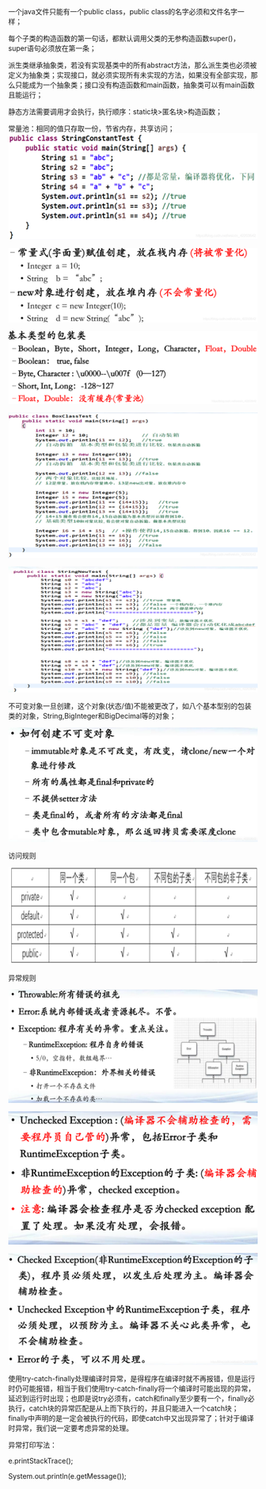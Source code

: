 一个java文件只能有一个public class，public class的名字必须和文件名字一样；



每个子类的构造函数的第一句话，都默认调用父类的无参构造函数super()，super语句必须放在第一条；



派生类继承抽象类，若没有实现基类中的所有abstract方法，那么派生类也必须被定义为抽象类；实现接口，就必须实现所有未实现的方法，如果没有全部实现，那么只能成为一个抽象类；接口没有构造函数和main函数，抽象类可以有main函数且能运行；



静态方法需要调用才会执行，执行顺序：static块>匿名块>构造函数；



常量池：相同的值只存取一份，节省内存，共享访问；![](1.png)

![](2.png)

![](3.png)

![](4.png)

![](5.png)



不可变对象一旦创建，这个对象(状态/值)不能被更改了，如八个基本型别的包装类的对象，String,BigInteger和BigDecimal等的对象；

![](6.png)



访问规则

![](7.png)



异常规则

![](8.png)

![](9.png)

![](10.png)



​		使用try-catch-finally处理编译时异常，是得程序在编译时就不再报错，但是运行时仍可能报错，相当于我们使用try-catch-finally将一个编译时可能出现的异常，延迟到运行时出现；也即是说try必须有，catch和finally至少要有一个，finally必执行，catch块的异常匹配是从上而下执行的，并且只能进入一个catch块；finally中声明的是一定会被执行的代码，即使catch中又出现异常了；针对于编译时异常，我们说一定要考虑异常的处理。

异常打印写法：

e.printStackTrace();

System.out.println(e.getMessage());

